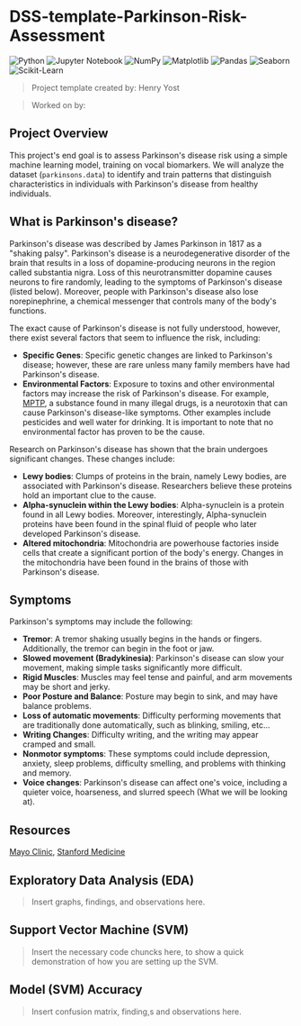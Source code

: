 # DSS-template-Parkinson-Risk-Assessment

![Python](https://img.shields.io/badge/Python-3.8%2B-blue?style=for-the-badge&logo=python)
![Jupyter Notebook](https://img.shields.io/badge/Jupyter%20Notebook-Interactive%20Computing-F37626?style=for-the-badge&logo=jupyter)
![NumPy](https://img.shields.io/badge/NumPy-1.21%2B-013243?style=for-the-badge&logo=numpy)
![Matplotlib](https://img.shields.io/badge/Matplotlib-Visualization-%23ff69b4?style=for-the-badge)
![Pandas](https://img.shields.io/badge/Pandas-Data%20Analysis-150458?style=for-the-badge&logo=pandas)
![Seaborn](https://img.shields.io/badge/Seaborn-Data%20Visualization-3776AB?style=for-the-badge)
![Scikit-Learn](https://img.shields.io/badge/Scikit--Learn-Machine%20Learning-F7931E?style=for-the-badge)

> Project template created by: Henry Yost

> Worked on by: <name>

## Project Overview

This project's end goal is to assess Parkinson's disease risk using a simple machine learning model, training on vocal biomarkers. We will analyze the dataset (`parkinsons.data`) to identify and train patterns that distinguish characteristics in individuals with Parkinson's disease from healthy individuals. 

## What is Parkinson's disease?

Parkinson's disease was described by James Parkinson in 1817 as a "shaking palsy". Parkinson's disease is a neurodegenerative disorder of the brain that results in a loss of dopamine-producing neurons in the region called substantia nigra. Loss of this neurotransmitter dopamine causes neurons to fire randomly, leading to the symptoms of Parkinson's disease (listed below). Moreover, people with Parkinson's disease also lose norepinephrine, a chemical messenger that controls many of the body's functions.

The exact cause of Parkinson's disease is not fully understood, however, there exist several factors that seem to influence the risk, including:
- <b>Specific Genes</b>: Specific genetic changes are linked to Parkinson's disease; however, these are rare unless many family members have had Parkinson's disease.
- <b>Environmental Factors</b>: Exposure to toxins and other environmental factors may increase the risk of Parkinson's disease. For example, <a href="https://en.wikipedia.org/wiki/MPTP">MPTP</a>, a substance found in many illegal drugs, is a neurotoxin that can cause Parkinson's disease-like symptoms. Other examples include pesticides and well water for drinking. It is important to note that no environmental factor has proven to be the cause.

Research on Parkinson's disease has shown that the brain undergoes significant changes. These changes include:
- <b>Lewy bodies</b>: Clumps of proteins in the brain, namely Lewy bodies, are associated with Parkinson's disease. Researchers believe these proteins hold an important clue to the cause.
- <b>Alpha-synuclein within the Lewy bodies</b>: Alpha-synuclein is a protein found in all Lewy bodies. Moreover, interestingly, Alpha-synuclein proteins have been found in the spinal fluid of people who later developed Parkinson's disease.
- <b>Altered mitochondria</b>: Mitochondria are powerhouse factories inside cells that create a significant portion of the body's energy.  Changes in the mitochondria have been found in the brains of those with Parkinson's disease.

## Symptoms

Parkinson's symptoms may include the following:
- <b>Tremor</b>: A tremor shaking usually begins in the hands or fingers. Additionally, the tremor can begin in the foot or jaw.
- <b>Slowed movement (Bradykinesia)</b>: Parkinson's disease can slow your movement, making simple tasks significantly more difficult.
- <b>Rigid Muscles</b>: Muscles may feel tense and painful, and arm movements may be short and jerky.
- <b>Poor Posture and Balance</b>: Posture may begin to sink, and may have balance problems.
- <b>Loss of automatic movements</b>: Difficulty performing movements that are traditionally done automatically, such as blinking, smiling, etc...
- <b>Writing Changes</b>: Difficulty writing, and the writing may appear cramped and small.
- <b>Nonmotor symptoms</b>: These symptoms could include depression, anxiety, sleep problems, difficulty smelling, and problems with thinking and memory.
- <b>Voice changes</b>: Parkinson's disease can affect one's voice, including a quieter voice, hoarseness, and slurred speech (What we will be looking at).

## Resources

<a href="https://www.mayoclinic.org/diseases-conditions/parkinsons-disease/symptoms-causes/syc-20376055">Mayo Clinic</a>, <a href="https://med.stanford.edu/parkinsons/introduction-PD/history.html#:~:text=First%20described%20in%201817%20by,of%20cells%20that%20produce%20dopamine.">Stanford Medicine</a>

## Exploratory Data Analysis (EDA)

> Insert graphs, findings, and observations here.

## Support Vector Machine (SVM)

> Insert the necessary code chuncks here, to show a quick demonstration of how you are setting up the SVM.

## Model (SVM) Accuracy

> Insert confusion matrix, finding,s and observations here.
